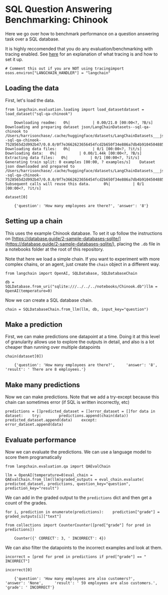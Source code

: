 SQL Question Answering Benchmarking: Chinook
============================================

Here we go over how to benchmark performance on a question answering task over a SQL database.

It is highly reccomended that you do any evaluation/benchmarking with tracing enabled. See [here](https://langchain.readthedocs.io/en/latest/tracing.html) for an explanation of what tracing is and how to set it up.

    # Comment this out if you are NOT using tracingimport osos.environ["LANGCHAIN_HANDLER"] = "langchain"

Loading the data[​](#loading-the-data "Direct link to Loading the data")
------------------------------------------------------------------------

First, let's load the data.

    from langchain.evaluation.loading import load_datasetdataset = load_dataset("sql-qa-chinook")

        Downloading readme:   0%|          | 0.00/21.0 [00:00<?, ?B/s]    Downloading and preparing dataset json/LangChainDatasets--sql-qa-chinook to /Users/harrisonchase/.cache/huggingface/datasets/LangChainDatasets___json/LangChainDatasets--sql-qa-chinook-7528565d2d992b47/0.0.0/0f7e3662623656454fcd2b650f34e886a7db4b9104504885bd462096cc7a9f51...    Downloading data files:   0%|          | 0/1 [00:00<?, ?it/s]    Downloading data:   0%|          | 0.00/1.44k [00:00<?, ?B/s]    Extracting data files:   0%|          | 0/1 [00:00<?, ?it/s]    Generating train split: 0 examples [00:00, ? examples/s]    Dataset json downloaded and prepared to /Users/harrisonchase/.cache/huggingface/datasets/LangChainDatasets___json/LangChainDatasets--sql-qa-chinook-7528565d2d992b47/0.0.0/0f7e3662623656454fcd2b650f34e886a7db4b9104504885bd462096cc7a9f51. Subsequent calls will reuse this data.      0%|          | 0/1 [00:00<?, ?it/s]

    dataset[0]

        {'question': 'How many employees are there?', 'answer': '8'}

Setting up a chain[​](#setting-up-a-chain "Direct link to Setting up a chain")
------------------------------------------------------------------------------

This uses the example Chinook database. To set it up follow the instructions on [https://database.guide/2-sample-databases-sqlite/](https://database.guide/2-sample-databases-sqlite/), placing the `.db` file in a notebooks folder at the root of this repository.

Note that here we load a simple chain. If you want to experiment with more complex chains, or an agent, just create the `chain` object in a different way.

    from langchain import OpenAI, SQLDatabase, SQLDatabaseChain

    db = SQLDatabase.from_uri("sqlite:///../../../notebooks/Chinook.db")llm = OpenAI(temperature=0)

Now we can create a SQL database chain.

    chain = SQLDatabaseChain.from_llm(llm, db, input_key="question")

Make a prediction[​](#make-a-prediction "Direct link to Make a prediction")
---------------------------------------------------------------------------

First, we can make predictions one datapoint at a time. Doing it at this level of granularity allows use to explore the outputs in detail, and also is a lot cheaper than running over multiple datapoints

    chain(dataset[0])

        {'question': 'How many employees are there?',     'answer': '8',     'result': ' There are 8 employees.'}

Make many predictions[​](#make-many-predictions "Direct link to Make many predictions")
---------------------------------------------------------------------------------------

Now we can make predictions. Note that we add a try-except because this chain can sometimes error (if SQL is written incorrectly, etc)

    predictions = []predicted_dataset = []error_dataset = []for data in dataset:    try:        predictions.append(chain(data))        predicted_dataset.append(data)    except:        error_dataset.append(data)

Evaluate performance[​](#evaluate-performance "Direct link to Evaluate performance")
------------------------------------------------------------------------------------

Now we can evaluate the predictions. We can use a language model to score them programatically

    from langchain.evaluation.qa import QAEvalChain

    llm = OpenAI(temperature=0)eval_chain = QAEvalChain.from_llm(llm)graded_outputs = eval_chain.evaluate(    predicted_dataset, predictions, question_key="question", prediction_key="result")

We can add in the graded output to the `predictions` dict and then get a count of the grades.

    for i, prediction in enumerate(predictions):    prediction["grade"] = graded_outputs[i]["text"]

    from collections import CounterCounter([pred["grade"] for pred in predictions])

        Counter({' CORRECT': 3, ' INCORRECT': 4})

We can also filter the datapoints to the incorrect examples and look at them.

    incorrect = [pred for pred in predictions if pred["grade"] == " INCORRECT"]

    incorrect[0]

        {'question': 'How many employees are also customers?',     'answer': 'None',     'result': ' 59 employees are also customers.',     'grade': ' INCORRECT'}